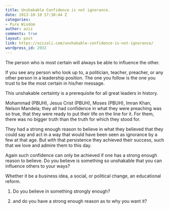 ```yaml
---
title: Unshakable Confidence is not ignorance.
date: 2013-10-10 17:30:44 Z
categories:
- Pure Wisdom
author: aziz
comments: true
layout: post
link: https://azizali.com/unshakable-confidence-is-not-ignorance/
wordpress_id: 2932
---
```


The person who is most certain will always be able to influence the other.

If you see any person who look up to, a politician, teacher, preacher, or any other person in a leadership position. The one you follow is the one you trust to be the most certain in his/her message.

This unshakable certainty is a prerequisite for all great leaders in history.

Mohammad (PBUH), Jesus Crist (PBUH), Moses (PBUH), Imran Khan, Nelson Mandela; they all had confidence in what they were preaching was so true, that they were ready to put their life on the line for it. For them, there was no bigger truth than the truth for which they stood for.

They had a strong enough reason to believe in what they believed that they could say and act in a way that would have been seen as ignorance by a few at that age. But with that persistence they achieved their success, such that we love and admire them to this day.

Again such confidence can only be achieved if one has a strong enough reason to believe. Do you believe is something so unshakable that you can influence others to your ways?

Whether it be a business idea, a social, or political change, an educational reform.



	
  1. Do you believe in something strongly enough?

	
  2. and do you have a strong enough reason as to why you want it?


